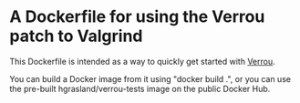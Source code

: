 # A Dockerfile for using the Verrou patch to Valgrind

This Dockerfile is intended as a way to quickly get started with [Verrou](https://github.com/edf-hpc/verrou).

You can build a Docker image from it using "docker build .", or you can use the pre-built hgrasland/verrou-tests image on the public Docker Hub.
